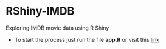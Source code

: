 # RShiny-IMDB
Exploring IMDB movie data using R Shiny

* To start the process just run the file **app.R** or visit this [link](https://akashgoyal2110.shinyapps.io/akashgoyal_30749964_code/)
